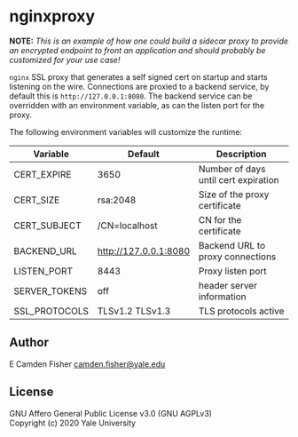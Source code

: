 # nginxproxy

**NOTE:** *This is an example of how one could build a sidecar proxy to provide an encrypted endpoint to front an application and should probably be customized for your use case!*

`nginx` SSL proxy that generates a self signed cert on startup and starts listening on the wire.  Connections are proxied to a backend service, by default this is `http://127.0.0.1:8080`.  The backend service can be overridden with an environment variable, as can the listen port for the proxy.

The following environment variables will customize the runtime:

| Variable     | Default               | Description                          |
|--------------|-----------------------|--------------------------------------|
| CERT_EXPIRE  | 3650                  | Number of days until cert expiration |
| CERT_SIZE    | rsa:2048              | Size of the proxy certificate        |
| CERT_SUBJECT | /CN=localhost         | CN for the certificate               |
| BACKEND_URL  | http://127.0.0.1:8080 | Backend URL to proxy connections     |
| LISTEN_PORT   | 8443                 | Proxy listen port                    |
| SERVER_TOKENS | off                  | header server information            |
| SSL_PROTOCOLS | TLSv1.2 TLSv1.3      | TLS protocols active                 |

## Author

E Camden Fisher <camden.fisher@yale.edu>

## License

GNU Affero General Public License v3.0 (GNU AGPLv3)  
Copyright (c) 2020 Yale University
